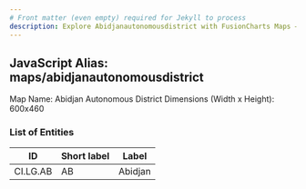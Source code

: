 ```yaml
---
# Front matter (even empty) required for Jekyll to process
description: Explore Abidjanautonomousdistrict with FusionCharts Maps – Detailed features for seamless integration. Try now & enhance your data visualization today! 
---
```


## JavaScript Alias: maps/abidjanautonomousdistrict

Map Name: Abidjan Autonomous District
Dimensions (Width x Height): 600x460

### List of Entities

| ID       | Short label | Label   |
| -------- | ----------- | ------- |
| CI.LG.AB | AB          | Abidjan |
